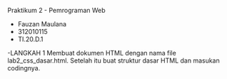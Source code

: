 Praktikum 2 - Pemrograman Web

- Fauzan Maulana
- 312010115
- TI.20.D.1

-LANGKAH 1
Membuat dokumen HTML dengan nama file lab2_css_dasar.html. Setelah itu buat struktur dasar HTML dan masukan codingnya.
